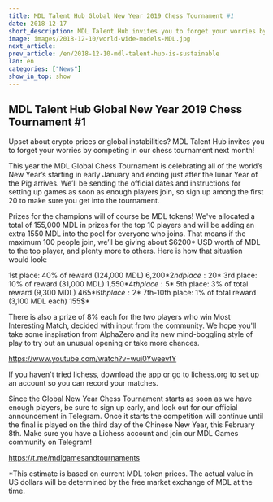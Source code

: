 ```yaml
---
title: MDL Talent Hub Global New Year 2019 Chess Tournament #1
date: 2018-12-17
short_description: MDL Talent Hub invites you to forget your worries by competing in our online chess tournament next month! 
image: images/2018-12-10/world-wide-models-MDL.jpg
next_article:
prev_article: /en/2018-12-10-mdl-talent-hub-is-sustainable
lan: en
categories: ["News"]
show_in_top: show
---
```


## MDL Talent Hub Global New Year 2019 Chess Tournament #1


Upset about crypto prices or global instabilities? MDL Talent Hub invites you to forget your worries by competing in our chess tournament next month! 

This year the MDL Global Chess Tournament is celebrating all of the world’s New Year’s starting in early January and ending just after the lunar Year of the Pig arrives. We’ll be sending the official dates and instructions for setting up games as soon as enough players join, so sign up among the first 20 to make sure you get into the tournament.

Prizes for the champions will of course be MDL tokens! We've allocated a total of 155,000 MDL in prizes for the top 10 players and will be adding an extra 1550 MDL into the pool for everyone who joins. That means if the maximum 100 people join, we’ll be giving about $6200* USD worth of MDL to the top player, and plenty more to others. Here is how that situation would look: 

1st place: 		40% of reward (124,000 MDL)                6,200$*
2nd place: 		20% of reward (62,000 MDL)                 3,100$*
3rd place: 		10% of reward (31,000 MDL)                1,550$*
4th place: 	 	 5% of total reward (15,500 MDL)           775$*
5th place: 	 	 3% of total reward (9,300 MDL)             465$*
6th place: 	 	 2% of total reward (6,200 MDL)             310$*
7th-10th place: 	 1% of total reward (3,100 MDL each)    155$*

There is also a prize of 8% each for the two players who win Most Interesting Match, decided with input from the community. We hope you'll take some inspiration from AlphaZero and its new mind-boggling style of play to try out an unusual opening or take more chances. 

https://www.youtube.com/watch?v=wui0YweevtY

If you haven't tried lichess, download the app or go to lichess.org to set up an account so you can record your matches.

Since the Global New Year Chess Tournament starts as soon as we have enough players, be sure to sign up early, and look out for our official announcement in Telegram. Once it starts the competition will continue until the final is played on the third day of the Chinese New Year, this February 8th. Make sure you have a Lichess account and join our MDL Games community on Telegram! 

https://t.me/mdlgamesandtournaments

*This estimate is based on current MDL token prices. The actual value in US dollars will be determined by the free market exchange of MDL at the time.
